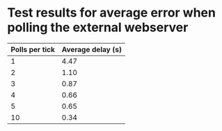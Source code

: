 # Test results for average error when polling the external webserver

| Polls per tick | Average delay (s) |
|---|---|
| 1 | 4.47 |
| 2 | 1.10 |
| 3 | 0.87 |
| 4 | 0.66 |
| 5 | 0.65 |
| 10 | 0.34 |